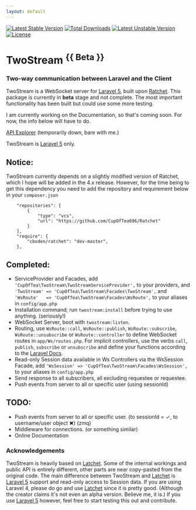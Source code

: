 ```yaml
---
layout: default
---
```



[![Latest Stable Version](https://poser.pugx.org/cupoftea/twostream/version.svg)](https://packagist.org/packages/cupoftea/twostream) [![Total Downloads](https://poser.pugx.org/cupoftea/twostream/d/total.svg)](https://packagist.org/packages/cupoftea/twostream) [![Latest Unstable Version](https://poser.pugx.org/cupoftea/twostream/v/unstable.svg)](https://packagist.org/packages/cupoftea/twostream) [![License](https://poser.pugx.org/cupoftea/twostream/license.svg)](https://packagist.org/packages/cupoftea/twostream)

# TwoStream <sup>{{ Beta }}</sup>
### Two-way communication between Laravel and the Client

TwoStream is a WebSocket server for [Laravel 5][l5], built upon [Ratchet](http://socketo.me). This package is currently in **beta** stage and not complete. The most important functionality has been built but could use some more testing.

I am currently working on the Documentation, so that's coming soon. For now, the info below will have to do.

[API Explorer](http://twostream.cupoftea.io/docs/api/) (temporarily down, bare with me.)

TwoStream is [Laravel 5][l5] only.

## Notice:
TwoStream currently depends on a slightly modified version of Ratchet, which I hope will be added in the 4.x release. However, for the time being to get this dependency you need to add the repository and requirement below in your `composer.json`

```
    "repositories": [
        {
            "type": "vcs",
            "url": "https://github.com/CupOfTea696/Ratchet"
        }
    ],
	"require": {
        "cboden/ratchet": "dev-master",
	},
```

## Completed:
 - ServiceProvider and Facades, add `'CupOfTea\TwoStream\TwoStreamServiceProvider',` to your providers, and `'TwoStream' => 'CupOfTea\TwoStream\Facades\TwoStream',` and `'WsRoute'   => 'CupOfTea\TwoStream\Facades\WsRoute',` to your aliases in `config/app.php`
 - Installation command; run `twostream:install` before trying to use anything. (seriously!)
 - WebSocket Server, boot with `twostream:listen`.
 - Routing, use `WsRoute::call`, `WsRoute::publish`, `WsRoute::subscribe`, `WsRoute::unsubscribe` or `WsRoute::controller` to define WebSocket routes in `app/Ws/routes.php`. For implicit controllers, use the verbs `call`, `publish`, `subscribe` or `unsubscribe` and define your functions according to the [Laravel Docs](http://laravel.com/docs/5.0/controllers#implicit-controllers).
 - Read-only Session data available in Ws Controllers via the WsSession Facade, add `'WsSession' => 'CupOfTea\TwoStream\Facades\WsSession',` to your aliases in `config/app.php`
 - Send response to all subscribers, all excluding requestee or requestee.
 - Push events from server to all or specific user (using sessionId)
 
## TODO:
 - Push events from server to all or specific user. (to sessionId = &#10003;, to username/user object &#10006;) (zmq)
 - Middleware for connections. (or something similar)
 - Online Documentation
 
### Acknowledgements
TwoStream is heavily based on [Latchet][latchet]. Some of the internal workings and public API is entirely different, other parts are near copy-pasted from the original code. The main difference between TwoStream and [Latchet][latchet] is [Laravel 5][l5] support and read-only access to Session data. If you are using Laravel 4, please do go and use [Latchet][latchet] since it is pretty good. (Although the creator claims it's not even an alpha version. Believe me, it is.) If you use [Laravel 5][l5] however, feel free to start testing this out and contribute.

[l5]: https://github.com/laravel/framework/ "Laravel 5"
[latchet]: https://github.com/sidneywidmer/Latchet  "Latchet (L4 Package)"
